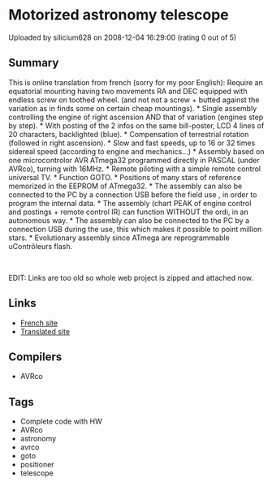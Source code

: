 # Motorized astronomy telescope

Uploaded by silicium628 on 2008-12-04 16:29:00 (rating 0 out of 5)

## Summary

This is online translation from french (sorry for my poor English): Require an equatorial mounting having two movements RA and DEC equipped with endless screw on toothed wheel. (and not not a screw + butted against the variation as in finds some on certain cheap mountings). * Single assembly controlling the engine of right ascension AND that of variation (engines step by step). * With posting of the 2 infos on the same bill-poster, LCD 4 lines of 20 characters, backlighted (blue). * Compensation of terrestrial rotation (followed in right ascension). * Slow and fast speeds, up to 16 or 32 times sidereal speed (according to engine and mechanics…) * Assembly based on one microcontrolor AVR ATmega32 programmed directly in PASCAL (under AVRco), turning with 16MHz. * Remote piloting with a simple remote control universal TV. * Function GOTO. * Positions of many stars of reference memorized in the EEPROM of ATmega32. * The assembly can also be connected to the PC by a connection USB before the field use , in order to program the internal data. * The assembly (chart PEAK of engine control and postings + remote control IR) can function WITHOUT the ordi, in an autonomous way. * The assembly can also be connected to the PC by a connection USB during the use, this which makes it possible to point million stars. * Evolutionary assembly since ATmega are reprogrammable uContrôleurs flash.


 


EDIT: Links are too old so whole web project is zipped and attached now.

## Links

- [French site](http://www.silicium628.fr/astrono/ape2008/ape2008.html)
- [Translated site](http://64.233.179.104/translate_c?hl=en&langpair=fr%7Cen&u=http%3A//www.silicium628.fr/astrono/ape2008/ape2008.html)

## Compilers

- AVRco

## Tags

- Complete code with HW
- AVRco
- astronomy
- avrco
- goto
- positioner
- telescope
